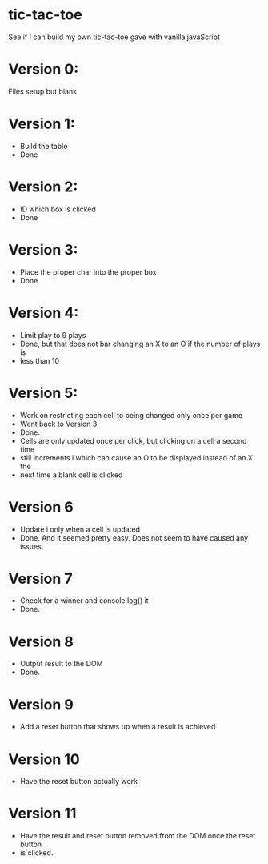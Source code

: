 # tic-tac-toe
See if I can build my own tic-tac-toe gave with vanilla javaScript

# Version 0:
Files setup but blank

# Version 1:
- Build the table
- Done

# Version 2:
- ID which box is clicked
- Done

# Version 3:
- Place the proper char into the proper box
- Done

# Version 4:
- Limit play to 9 plays
- Done, but that does not bar changing an X to an O if the number of plays is
-   less than 10

# Version 5:
- Work on restricting each cell to being changed only once per game
- Went back to Version 3
- Done.
-   Cells are only updated once per click, but clicking on a cell a second time
-   still increments i which can cause an O to be displayed instead of an X the
-   next time a blank cell is clicked

# Version 6
- Update i only when a cell is updated
- Done. And it seemed pretty easy. Does not seem to have caused any issues.

# Version 7
- Check for a winner and console.log() it
- Done.

# Version 8
- Output result to the DOM
- Done.

# Version 9
- Add a reset button that shows up when a result is achieved

# Version 10
- Have the reset button actually work

# Version 11
- Have the result and reset button removed from the DOM once the reset button
-   is clicked.